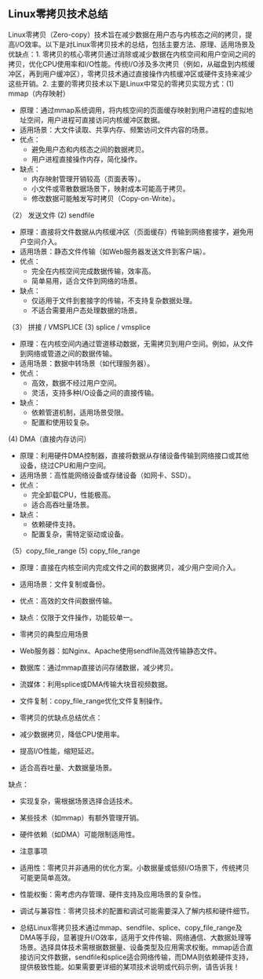## Linux零拷贝技术总结



Linux零拷贝（Zero-copy）技术旨在减少数据在用户态与内核态之间的拷贝，提高I/O效率。以下是对Linux零拷贝技术的总结，包括主要方法、原理、适用场景及优缺点：1. 零拷贝的核心零拷贝通过消除或减少数据在内核空间和用户空间之间的拷贝，优化CPU使用率和I/O性能。传统I/O涉及多次拷贝（例如，从磁盘到内核缓冲区，再到用户缓冲区），零拷贝技术通过直接操作内核缓冲区或硬件支持来减少这些开销。2. 主要的零拷贝技术以下是Linux中常见的零拷贝实现方式：(1) mmap（内存映射）

- 原理：通过mmap系统调用，将内核空间的页面缓存映射到用户进程的虚拟地址空间，用户进程可直接访问内核缓冲区数据。
- 适用场景：大文件读取、共享内存、频繁访问文件内容的场景。
- 优点：
  - 避免用户态和内核态之间的数据拷贝。
  - 用户进程直接操作内存，简化操作。
- 缺点：
  - 内存映射管理开销较高（页面表等）。
  - 小文件或零散数据场景下，映射成本可能高于拷贝。
  - 修改数据可能触发写时拷贝（Copy-on-Write）。

（2）  发送文件
(2) sendfile

- 原理：直接将文件数据从内核缓冲区（页面缓存）传输到网络套接字，避免用户空间介入。
- 适用场景：静态文件传输（如Web服务器发送文件到客户端）。
- 优点：
  - 完全在内核空间完成数据传输，效率高。
  - 简单易用，适合文件到网络的场景。
- 缺点：
  - 仅适用于文件到套接字的传输，不支持复杂数据处理。
  - 不适合需要用户态处理数据的场景。

（3）  拼接  / VMSPLICE
(3) splice / vmsplice

- 原理：在内核空间内通过管道移动数据，无需拷贝到用户空间。例如，从文件到网络或管道之间的数据传输。
- 适用场景：数据中转场景（如代理服务器）。
- 优点：
  - 高效，数据不经过用户空间。
  - 灵活，支持多种I/O设备之间的直接传输。
- 缺点：
  - 依赖管道机制，适用场景受限。
  - 配置和使用较复杂。

(4) DMA（直接内存访问）

- 原理：利用硬件DMA控制器，直接将数据从存储设备传输到网络接口或其他设备，绕过CPU和用户空间。
- 适用场景：高性能网络设备或存储设备（如网卡、SSD）。
- 优点：
  - 完全卸载CPU，性能极高。
  - 适合高吞吐量场景。
- 缺点：
  - 依赖硬件支持。
  - 配置复杂，需特定驱动或设备。

（5）copy_file_range
(5) copy_file_range

- 原理：直接在内核空间内完成文件之间的数据拷贝，减少用户空间介入。
- 适用场景：文件复制或备份。
- 优点：高效的文件间数据传输。
- 缺点：仅限于文件操作，功能较单一。
- 零拷贝的典型应用场景

- Web服务器：如Nginx、Apache使用sendfile高效传输静态文件。
- 数据库：通过mmap直接访问存储数据，减少拷贝。
- 流媒体：利用splice或DMA传输大块音视频数据。
- 文件复制：copy_file_range优化文件复制操作。
- 零拷贝的优缺点总结优点：

- 减少数据拷贝，降低CPU使用率。
- 提高I/O性能，缩短延迟。
- 适合高吞吐量、大数据量场景。

缺点：

- 实现复杂，需根据场景选择合适技术。
- 某些技术（如mmap）有额外管理开销。
- 硬件依赖（如DMA）可能限制适用性。
- 注意事项

- 适用性：零拷贝并非通用的优化方案。小数据量或低频I/O场景下，传统拷贝可能更简单高效。
- 性能权衡：需考虑内存管理、硬件支持及应用场景的复杂性。
- 调试与兼容性：零拷贝技术的配置和调试可能需要深入了解内核和硬件细节。
- 总结Linux零拷贝技术通过mmap、sendfile、splice、copy_file_range及DMA等手段，显著提升I/O效率，适用于文件传输、网络通信、大数据处理等场景。选择具体技术需根据数据量、设备类型及应用需求权衡。mmap适合直接访问文件数据，sendfile和splice适合网络传输，而DMA则依赖硬件支持，提供极致性能。如果需要更详细的某项技术说明或代码示例，请告诉我！